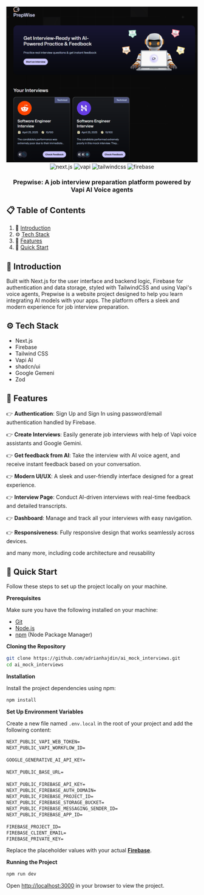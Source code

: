 <div align="center">
  <br />
      <img src="/PrepWise.png" alt="Project Banner">
    </a>
  <br />
  
  <div>
    <img src="https://img.shields.io/badge/-Next.JS-black?style=for-the-badge&logoColor=white&logo=nextdotjs&color=black" alt="next.js" />
    <img src="https://img.shields.io/badge/-Vapi-white?style=for-the-badge&color=5dfeca" alt="vapi" />
    <img src="https://img.shields.io/badge/-Tailwind_CSS-black?style=for-the-badge&logoColor=white&logo=tailwindcss&color=06B6D4" alt="tailwindcss" />
    <img src="https://img.shields.io/badge/-Firebase-black?style=for-the-badge&logoColor=white&logo=firebase&color=DD2C00" alt="firebase" />
  </div>

  <h3 align="center">Prepwise: A job interview preparation platform powered by Vapi AI Voice agents</h3>
</div>

## 📋 <a name="table">Table of Contents</a>

1. 🤖 [Introduction](#introduction)
2. ⚙️ [Tech Stack](#tech-stack)
3. 🔋 [Features](#features)
4. 🤸 [Quick Start](#quick-start)

## <a name="introduction">🤖 Introduction</a>

Built with Next.js for the user interface and backend logic, Firebase for authentication and data storage, styled with TailwindCSS and using Vapi's voice agents, Prepwise is a website project designed to help you learn integrating AI models with your apps. The platform offers a sleek and modern experience for job interview preparation.
## <a name="tech-stack">⚙️ Tech Stack</a>

- Next.js
- Firebase
- Tailwind CSS
- Vapi AI
- shadcn/ui
- Google Gemeni
- Zod

## <a name="features">🔋 Features</a>

👉 **Authentication**: Sign Up and Sign In using password/email authentication handled by Firebase.

👉 **Create Interviews**: Easily generate job interviews with help of Vapi voice assistants and Google Gemini.

👉 **Get feedback from AI**: Take the interview with AI voice agent, and receive instant feedback based on your conversation.

👉 **Modern UI/UX**: A sleek and user-friendly interface designed for a great experience.

👉 **Interview Page**: Conduct AI-driven interviews with real-time feedback and detailed transcripts.

👉 **Dashboard**: Manage and track all your interviews with easy navigation.

👉 **Responsiveness**: Fully responsive design that works seamlessly across devices.

and many more, including code architecture and reusability

## <a name="quick-start">🤸 Quick Start</a>

Follow these steps to set up the project locally on your machine.

**Prerequisites**

Make sure you have the following installed on your machine:

- [Git](https://git-scm.com/)
- [Node.js](https://nodejs.org/en)
- [npm](https://www.npmjs.com/) (Node Package Manager)

**Cloning the Repository**

```bash
git clone https://github.com/adrianhajdin/ai_mock_interviews.git
cd ai_mock_interviews
```

**Installation**

Install the project dependencies using npm:

```bash
npm install
```

**Set Up Environment Variables**

Create a new file named `.env.local` in the root of your project and add the following content:

```env
NEXT_PUBLIC_VAPI_WEB_TOKEN=
NEXT_PUBLIC_VAPI_WORKFLOW_ID=

GOOGLE_GENERATIVE_AI_API_KEY=

NEXT_PUBLIC_BASE_URL=

NEXT_PUBLIC_FIREBASE_API_KEY=
NEXT_PUBLIC_FIREBASE_AUTH_DOMAIN=
NEXT_PUBLIC_FIREBASE_PROJECT_ID=
NEXT_PUBLIC_FIREBASE_STORAGE_BUCKET=
NEXT_PUBLIC_FIREBASE_MESSAGING_SENDER_ID=
NEXT_PUBLIC_FIREBASE_APP_ID=

FIREBASE_PROJECT_ID=
FIREBASE_CLIENT_EMAIL=
FIREBASE_PRIVATE_KEY=
```

Replace the placeholder values with your actual **[Firebase](https://firebase.google.com/)**.

**Running the Project**

```bash
npm run dev
```

Open [http://localhost:3000](http://localhost:3000) in your browser to view the project.
